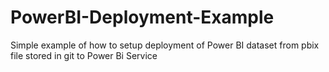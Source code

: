 # PowerBI-Deployment-Example
Simple example of how to setup deployment of Power BI dataset from pbix file stored in git to Power Bi Service
